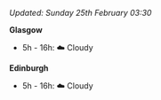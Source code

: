 *Updated: Sunday 25th February 03:30*

**Glasgow**

* 5h - 16h: :cloud: Cloudy

**Edinburgh**

* 5h - 16h: :cloud: Cloudy
